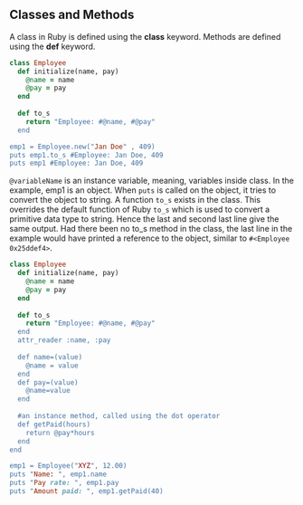 ## Classes and Methods
A class in Ruby is defined using the **class** keyword. Methods are defined using the **def** keyword.
```ruby
class Employee
  def initialize(name, pay)
    @name = name
    @pay = pay
  end
  
  def to_s
    return "Employee: #@name, #@pay"
  end

emp1 = Employee.new("Jan Doe" , 409)
puts emp1.to_s #Employee: Jan Doe, 409
puts emp1 #Employee: Jan Doe, 409
```

```@variableName``` is an instance variable, meaning, variables inside class. In the example, emp1 is an object. 
When ```puts``` is called on the object, it tries to convert the object to string. A function ```to_s``` exists in the class. 
This overrides the default function of Ruby ```to_s``` which is used to convert a primitive data type to string. Hence the last 
and second last line give the same output. Had there been no to_s method in the class, the last line in the example would have printed
a reference to the object, similar to ```#<Employee 0x25ddef4>```.  
```ruby
class Employee
  def initialize(name, pay)
    @name = name
    @pay = pay
  end
  
  def to_s
    return "Employee: #@name, #@pay"
  end
  attr_reader :name, :pay
  
  def name=(value)
    @name = value
  end
  def pay=(value)
    @name=value
  end
  
  #an instance method, called using the dot operator
  def getPaid(hours)
    return @pay*hours
  end
end

emp1 = Employee("XYZ", 12.00)
puts "Name: ", emp1.name
puts "Pay rate: ", emp1.pay
puts "Amount paid: ", emp1.getPaid(40)
```

